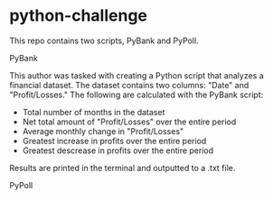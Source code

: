 # python-challenge

This repo contains two scripts, PyBank and PyPoll.

PyBank

This author was tasked with creating a Python script that analyzes a financial dataset.
The dataset contains two columns: "Date" and "Profit/Losses."
The following are calculated with the PyBank script:
* Total number of months in the dataset
* Net total amount of "Profit/Losses" over the entire period
* Average monthly change in "Profit/Losses"
* Greatest increase in profits over the entire period
* Greatest descrease in profits over the entire period

Results are printed in the terminal and outputted to a .txt file.

PyPoll